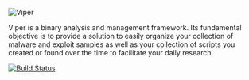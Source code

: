 ![Viper](http://viper.li/viper.png)

Viper is a binary analysis and management framework. Its fundamental objective is to provide a solution to easily organize your collection of malware and exploit samples as well as your collection of scripts you created or found over the time to facilitate your daily research.

[![Build Status](https://travis-ci.org/botherder/viper.png?branch=master)](https://travis-ci.org/botherder/viper)
